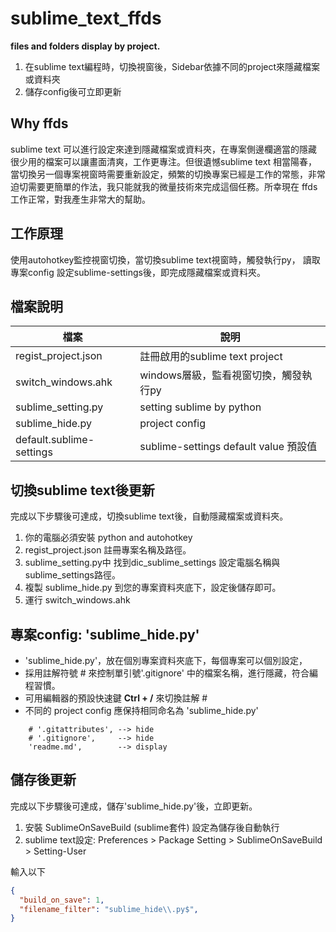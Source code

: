 # sublime_text_ffds
**files and folders display by project.**

1. 在sublime text編程時，切換視窗後，Sidebar依據不同的project來隱藏檔案或資料夾
2. 儲存config後可立即更新

## Why ffds
sublime text 可以進行設定來達到隱藏檔案或資料夾，在專案側邊欄適當的隱藏很少用的檔案可以讓畫面清爽，工作更專注。但很遺憾sublime text 相當陽春，當切換另一個專案視窗時需要重新設定，頻繁的切換專案已經是工作的常態，非常迫切需要更簡單的作法，我只能就我的微量技術來完成這個任務。所幸現在 ffds 工作正常，對我產生非常大的幫助。

## 工作原理
使用autohotkey監控視窗切換，當切換sublime text視窗時，觸發執行py，
讀取專案config 設定sublime-settings後，即完成隱藏檔案或資料夾。

## 檔案說明

|檔案|說明|
|--|--|
|regist_project.json      | 註冊啟用的sublime text project        |
|switch_windows.ahk       | windows層級，監看視窗切換，觸發執行py   |
|sublime_setting.py       | setting sublime by python             |
|sublime_hide.py          | project config                        |
|default.sublime-settings | sublime-settings default value 預設值 |

## 切換sublime text後更新
完成以下步驟後可達成，切換sublime text後，自動隱藏檔案或資料夾。

1. 你的電腦必須安裝 python and autohotkey
2. regist_project.json  註冊專案名稱及路徑。
3. sublime_setting.py中 找到dic_sublime_settings 設定電腦名稱與sublime_settings路徑。
4. 複製 sublime_hide.py 到您的專案資料夾底下，設定後儲存即可。
5. 運行 switch_windows.ahk

## 專案config: 'sublime_hide.py'

- 'sublime_hide.py'，放在個別專案資料夾底下，每個專案可以個別設定，
- 採用註解符號 # 來控制單引號'.gitignore' 中的檔案名稱，進行隱藏，符合編程習慣。
- 可用編輯器的預設快速鍵 **Ctrl + /** 來切換註解 #
- 不同的 project config 應保持相同命名為 'sublime_hide.py'

```
    # '.gitattributes', --> hide
    # '.gitignore',     --> hide
    'readme.md',        --> display
```

## 儲存後更新
完成以下步驟後可達成，儲存'sublime_hide.py'後，立即更新。

1. 安裝 SublimeOnSaveBuild (sublime套件) 設定為儲存後自動執行
2. sublime text設定: Preferences > Package Setting > SublimeOnSaveBuild > Setting-User

輸入以下
```json
{
  "build_on_save": 1,
  "filename_filter": "sublime_hide\\.py$",
}
```


